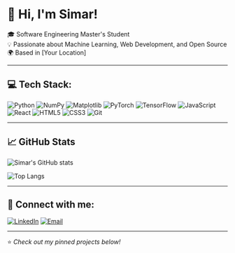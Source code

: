 # 👋 Hi, I'm Simar!

🎓 Software Engineering Master's Student  
💡 Passionate about Machine Learning, Web Development, and Open Source  
🌍 Based in [Your Location]

---

## 💻 Tech Stack:

![Python](https://img.shields.io/badge/-Python-333333?style=flat&logo=python)
![NumPy](https://img.shields.io/badge/-NumPy-333333?style=flat&logo=numpy)
![Matplotlib](https://img.shields.io/badge/-Matplotlib-333333?style=flat&logo=matplotlib)
![PyTorch](https://img.shields.io/badge/-PyTorch-333333?style=flat&logo=pytorch)
![TensorFlow](https://img.shields.io/badge/-TensorFlow-333333?style=flat&logo=tensorflow)
![JavaScript](https://img.shields.io/badge/-JavaScript-333333?style=flat&logo=javascript)
![React](https://img.shields.io/badge/-React-333333?style=flat&logo=react)
![HTML5](https://img.shields.io/badge/-HTML5-333333?style=flat&logo=html5)
![CSS3](https://img.shields.io/badge/-CSS3-333333?style=flat&logo=css3)
![Git](https://img.shields.io/badge/-Git-333333?style=flat&logo=git)

---

## 📈 GitHub Stats

![Simar's GitHub stats](https://github-readme-stats.vercel.app/api?username=Simar28&show_icons=true&theme=default)

![Top Langs](https://github-readme-stats.vercel.app/api/top-langs/?username=Simar28&layout=compact)

---

## 🔗 Connect with me:

[![LinkedIn](https://img.shields.io/badge/-LinkedIn-0077B5?style=flat&logo=linkedin)](https://linkedin.com/in/YOUR-LINKEDIN)
[![Email](https://img.shields.io/badge/-Email-D14836?style=flat&logo=gmail&logoColor=white)](mailto:YOUR.EMAIL@example.com)

---

⭐️ *Check out my pinned projects below!*

